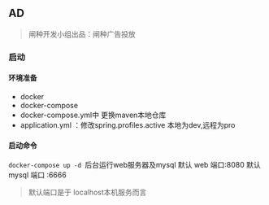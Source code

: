 ## AD
> 闸种开发小组出品：闸种广告投放


### 启动
#### 环境准备
* docker
* docker-compose
* docker-compose.yml中 更换maven本地仓库
* application.yml ：修改spring.profiles.active 本地为dev,远程为pro

#### 启动命令
`docker-compose up -d `后台运行web服务器及mysql
默认 web 端口:8080
默认 mysql 端口 :6666 
> 默认端口是于 localhost本机服务而言




